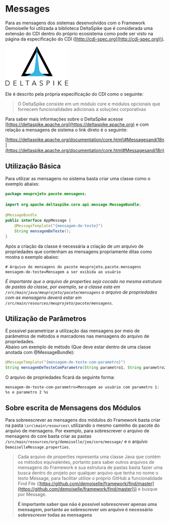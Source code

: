 # Messages

Para as mensagens dos sistemas desenvolvidos com o Framework Demoiselle foi utilizada a biblioteca DeltaSpike que é considerada uma extensão do CDI dentro do próprio ecosistema como pode ser visto na página da especificação do CDI \([http://cdi-spec.org](http://cdi-spec.org)\).

![DeltaSpike](deltaspike.png)

Ele é descrito pela própria especificação do CDI como o seguinte:

> O DeltaSpike consiste em um módulo core e módulos opcionais que fornecem funcionalidades adicionais a soluções corporativas

Para saber mais informações sobre o DeltaSpike acesse [https://deltaspike.apache.org](https://deltaspike.apache.org) e com relação a mensagens de sistema o link direto é o seguinte:

[https://deltaspike.apache.org/documentation/core.html\#Messagesandi18n](https://deltaspike.apache.org/documentation/core.html#Messagesandi18n)

## Utilização Básica

Para utilizar as mensagens no sistema basta criar uma classe como o exemplo abaixo:

```java
package meuprojeto.pacote.mensagens;

import org.apache.deltaspike.core.api.message.MessageBundle;

@MessageBundle
public interface AppMessage {
    @MessageTemplate("{mensagem-de-teste}")
    String mensagemDeTeste();
}
```

Após a criação da classe é necessária a criação de um arquivo de propriedades que contenham as mensagens propriamente ditas como mostra o exemplo abaixo:

```properties
# Arquivo de mensagens do pacote meuprojeto.pacote.mensagens
mensagem-de-teste=Mensagem a ser exibida ao usuário
```

_É importante que o arquivo de properties seja cocado na mesma estrutura de pastas da classe, por exemplo, se a classe esta em _`/src/main/java/meuprojeto/pacote/mensagens`_ o arquivo de propriedades com as mensagens deverá estar em _`/src/main/resources/meuprojeto/pacote/mensagens`_._

## Utilização de Parâmetros

É possível parametrizar a utilização das mensagens por meio de parâmetros de métodos e marcadores nas mensagens do arquivo de propriedades.  
Abaixo um exemplo de método \(Que deve estar dentro de uma classe anotada com @MessageBundle\):

```java
@MessageTemplate("{mensagem-de-teste-com-parametro}")
String mensagemDeTesteComParametro(String parametro1, String parametro2);
```

O arquivo de propriedades ficará da seguinte forma:

```properties
mensagem-de-teste-com-parametro=Mensagem ao usuário com parametro 1: %s e parametro 2 %s
```

## Sobre escrita de Mensagens dos Módulos

Para sobreescrever as mensagens dos módulos do Framework basta criar na pasta `\src\main\resources\` utilizando o mesmo caminho do pacote do arquivo de mensagens. Por exemplo, para sobrescrever o arquivo de mensagens do core basta criar as pastas `/src/main/resources/org/demoiselle/jee/core/message/` e o arquivo `DemoiselleMessage.properties`.

> Cada arquivo de properties representa uma classe Java que contém os métodos equivalentes, portanto para saber outros arquivos de mensagens do Framework e sua estrutura de pastas basta fazer uma busca dentro do projeto por qualquer arquivo que tenha no nome o texto Message, para facilitar utilize o próprio GitHub a funcionalidade Find File \([https://github.com/demoiselle/framework/find/master](https://github.com/demoiselle/framework/find/master)\) e busque por Message.
>
> **É importante saber que não é possível sobrescrever apenas uma mensagem, portanto ao sobrescrever um arquivo é necessário sobrescrever todas as mensagens**



